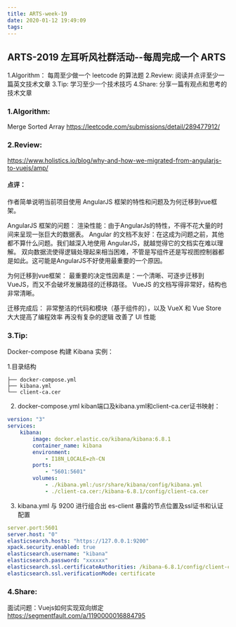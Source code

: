 ```yaml
---
title: ARTS-week-19
date: 2020-01-12 19:49:09
tags:
---
```


## ARTS-2019 左耳听风社群活动--每周完成一个 ARTS
1.Algorithm： 每周至少做一个 leetcode 的算法题
2.Review: 阅读并点评至少一篇英文技术文章
3.Tip: 学习至少一个技术技巧
4.Share: 分享一篇有观点和思考的技术文章

### 1.Algorithm:

Merge Sorted Array https://leetcode.com/submissions/detail/289477912/

### 2.Review:

https://www.holistics.io/blog/why-and-how-we-migrated-from-angularjs-to-vuejs/amp/

#### 点评：

作者简单说明当前项目使用 AngularJS 框架的特性和问题及为何迁移到vue框架。

AngularJS 框架的问题：
渲染性能：由于AngularJs的特性，不得不花大量的时间来呈现一张巨大的数据表。
Angular 的文档不友好：在这成为问题之前，其他都不算什么问题。我们越深入地使用 AngularJS，就越觉得它的文档实在难以理解。
双向数据流使得逻辑处理起来相当困难，不管是写组件还是写视图控制器都是如此。这可能是AngularJS不好使用最重要的一个原因。

为何迁移到vue框架：
最重要的决定性因素是：一个清晰、可逐步迁移到 VueJS，而又不会破坏发展路径的迁移路径。
VueJS 的文档写得非常好，结构也非常清晰。

迁移完成后：
非常整洁的代码和模块（基于组件的），以及 VueX 和 Vue Store 大大提高了编程效率
再没有复杂的逻辑
改善了 UI 性能

### 3.Tip:

Docker-compose 构建 Kibana 实例：

1.目录结构
``` shell
├── docker-compose.yml
├── kibana.yml
└── client-ca.cer
```
2. docker-compose.yml kiban端口及kibana.yml和client-ca.cer证书映射：
``` yml
version: "3"
services:
    kibana:
        image: docker.elastic.co/kibana/kibana:6.8.1
        container_name: kibana
        environment:
            - I18N_LOCALE=zh-CN
        ports:
            - "5601:5601"
        volumes:
            - ./kibana.yml:/usr/share/kibana/config/kibana.yml
            - ./client-ca.cer:/kibana-6.8.1/config/client-ca.cer
```
3. kibana.yml 与 9200 进行组合出 es-client 暴露的节点位置及ssl证书和认证配置
``` yml
server.port:5601
server.host: "0"
elasticsearch.hosts: "https://127.0.0.1:9200"
xpack.security.enabled: true
elasticsearch.username: "kibana"
elasticsearch.password: "xxxxxx"
elasticsearch.ssl.certificateAuthorities: /kibana-6.8.1/config/client-ca.cer
elasticsearch.ssl.verificationMode: certificate
```

### 4.Share:

面试问题：Vuejs如何实现双向绑定
https://segmentfault.com/a/1190000016884795
